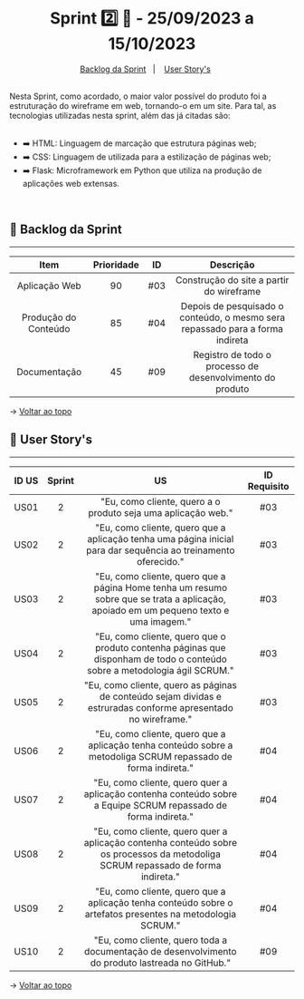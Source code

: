 <span id="topo">

<h1 align="center">Sprint 2️⃣ 🏃 - 25/09/2023 a 15/10/2023</h1>
<p align="center">
    <a href="#backlog">Backlog da Sprint</a> &nbsp |&nbsp &nbsp
    <a href="#userstory">User Story's</a> &nbsp &nbsp &nbsp
</p>
<br>
Nesta Sprint, como acordado, o maior valor possível do produto foi a estruturação do wireframe em web, tornando-o em um site. Para tal, as tecnologias utilizadas nesta sprint, além das já citadas são:

<br>
<br>

<ul>
    <li>➡️ HTML: Linguagem de marcação que estrutura páginas web;</li>
    <li>➡️ CSS: Linguagem de utilizada para a estilização de páginas web;</li>
    <li>➡️ Flask: Microframework em Python que utiliza na produção de aplicações web extensas.</li>
</ul>

<br>
<span id="backlog">

## 📨 Backlog da Sprint
<hr>

| Item | Prioridade|ID                                                                                                                                                                                                                               | Descrição | 
|:-------:|:--------:|:----------------------------------------------------------------------------------------------------------------------------------------------------------------------------------------------------------------------------------:|:-----------------------:|
| Aplicação Web  | 90      | #03 | Construção do site a partir do wireframe
| Produção do Conteúdo    | 85      | #04 | Depois de pesquisado o conteúdo, o mesmo sera repassado para a forma indireta
| Documentação  | 45      | #09 | Registro de todo o processo de desenvolvimento do produto

→ [Voltar ao topo](#topo)

<span id="userstory">

## 👥 User Story's 
<hr>


| ID US | Sprint | US                                                                                                                                                                                                                               | ID Requisito          |
|:-------:|:--------:|:----------------------------------------------------------------------------------------------------------------------------------------------------------------------------------------------------------------------------------:|:-----------------------:|
| US01  | 2      | "Eu, como cliente, quero a o produto seja uma aplicação web."                                                                                                                                      |  #03                  |
| US02  | 2      | "Eu, como cliente, quero que a aplicação tenha uma página inicial para dar sequência ao treinamento oferecido."                                                                    |  #03                  |
| US03  | 2      | "Eu, como cliente, quero que a página Home tenha um resumo sobre que se trata a aplicação, apoiado em um pequeno texto e uma imagem."                                                                           |  #03                 |
| US04  | 2      | "Eu, como cliente, quero que o produto contenha páginas que disponham de todo o conteúdo sobre a metodologia ágil SCRUM."                                          |  #03                  |
| US05  | 2      | "Eu, como cliente, quero as páginas de conteúdo sejam dividas e estruradas conforme apresentado no wireframe."                                                        |  #03                  |
| US06  | 2      | "Eu, como cliente, quero que a aplicação tenha conteúdo sobre a metodoliga SCRUM repassado de forma indireta."                                            |  #04                  |
| US07  | 2      | "Eu, como cliente, quero quer a aplicação contenha conteúdo sobre a Equipe SCRUM repassado de forma indireta." |  #04                  |
| US08  | 2      | "Eu, como cliente, quero quer a aplicação contenha conteúdo sobre os processos da metodoliga SCRUM repassado de forma indireta."                        |  #04                  |
| US09  | 2      | "Eu, como cliente, quero que a aplicação tenha conteúdo sobre o artefatos presentes na metodologia SCRUM."                        |  #04                  |
| US10  | 2      | "Eu, como cliente, quero toda a documentação de desenvolvimento do produto lastreada no GitHub."                        |  #09                  |

→ [Voltar ao topo](#topo)
